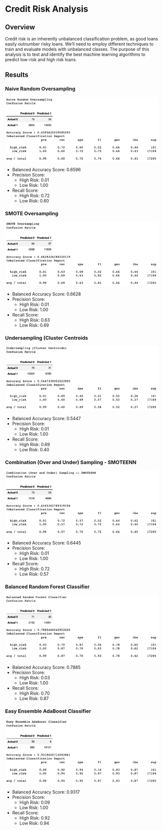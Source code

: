 # Credit Risk Analysis

## Overview
Credit risk is an inherently unbalanced classification problem, as good loans easily outnumber risky loans. We’ll need to employ different techniques to train and evaluate models with unbalanced classes. The purpose of this analysis is to test and identify the best machine learning algorithms to predict low-risk and high risk loans.

## Results

### Naive Random Oversampling

![Naive Random Oversampling](https://github.com/mjkleineck/Credit_Risk_Analysis/blob/main/Resources/Naive-Random-Oversampling.png)

* Balanced Accuracy Score: 0.6596
* Precision Score:
    - High Risk: 0.01
    - Low Risk: 1.00
* Recall Score:
    - High Risk: 0.72
    - Low Risk: 0.60

### SMOTE Oversampling

![SMOTE Oversampling](https://github.com/mjkleineck/Credit_Risk_Analysis/blob/main/Resources/SMOTE-Oversampling.png)

* Balanced Accuracy Score: 0.6628
* Precision Score:
    - High Risk: 0.01
    - Low Risk: 1.00
* Recall Score:
    - High Risk: 0.63
    - Low Risk: 0.69

### Undersampling (Cluster Centroids

![Undersampling (Cluster Centroids)](https://github.com/mjkleineck/Credit_Risk_Analysis/blob/main/Resources/Undersampling-Cluster-Centroids.png)

* Balanced Accuracy Score: 0.5447
* Precision Score:
    - High Risk: 0.01
    - Low Risk: 1.00
* Recall Score:
    - High Risk: 0.69
    - Low Risk: 0.40

### Combination (Over and Under) Sampling - SMOTEENN

![Combination (Over and Under) Sampling - SMOTEENN](https://github.com/mjkleineck/Credit_Risk_Analysis/blob/main/Resources/SMOTEENN.png)

* Balanced Accuracy Score: 0.6445
* Precision Score:
    - High Risk: 0.01
    - Low Risk: 1.00
* Recall Score:
    - High Risk: 0.72
    - Low Risk: 0.57

### Balanced Random Forest Classifier

![Balanced Random Forest Classifier](https://github.com/mjkleineck/Credit_Risk_Analysis/blob/main/Resources/Balanced-Random-Forest-Classifier.png)

* Balanced Accuracy Score: 0.7885
* Precision Score:
    - High Risk: 0.03
    - Low Risk: 1.00
* Recall Score:
    - High Risk: 0.70
    - Low Risk: 0.87

### Easy Ensemble AdaBoost Classifier

![Easy Ensemble AdaBoost Classifier](https://github.com/mjkleineck/Credit_Risk_Analysis/blob/main/Resources/AdaBoost-Classifier.png)

* Balanced Accuracy Score: 0.9317
* Precision Score:
    - High Risk: 0.09
    - Low Risk: 1.00
* Recall Score:
    - High Risk: 0.92
    - Low Risk: 0.94
